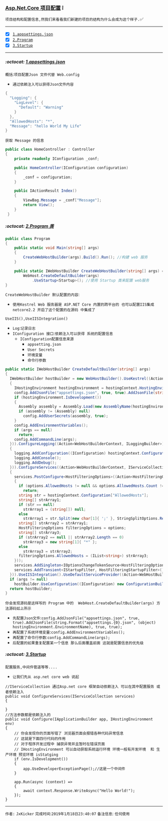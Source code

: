 ### [Asp.Net.Core 项目配置](#top) :grey_exclamation: <b id="top"></b>
`项目结构和配置信息,然我们来看看我们新建的项目的结构为什么会成为这个样子.`:white_check_mark:

------

- [x] [`1.appsettings.json`](#target1)
- [x] [`2.Program`](#target2)
- [x] [`3.Startup`](#target3)

------

#####  :octocat: [1.appsettings.json](#top) <b id="target1"></b> 
`概括`:`项目配置Json 文件代替 Web.config`
* `通过依赖注入可以获得Json文件内容`
```c#
{
  "Logging": {
    "LogLevel": {
      "Default": "Warning"
    }
  },
  "AllowedHosts": "*",
  "Message": "hello World My Life" 
}
```
`获取 Message 的信息`
```c#
public class HomeController : Controller
{
    private readonly IConfiguration _conf;

    public HomeController(IConfiguration configuration)
    {
        _conf = configuration;
    }

    public IActionResult Index()
    {
        ViewBag.Message = _conf["Message"];
        return View();
    }
 }
```

#####  :octocat: [2.Program 类](#top) <b id="target2"></b> 
```c#
public class Program
{
    public static void Main(string[] args)
    {
        CreateWebHostBuilder(args).Build().Run(); //构建 web 服务
    }

    public static IWebHostBuilder CreateWebHostBuilder(string[] args) =>
        WebHost.CreateDefaultBuilder(args)
            .UseStartup<Startup>(); //使用 Startup 类来配置 web服务
}
```
`CreateWebHostBuilder 默认配置的内容`:
*  `使用Kestrel Web 服务器是 ASP.NET Core 内置的跨平台的 也可以配置IIS集成 netcore2.2 开启了这个配置的在源码
中集成了`
```
UseIIS(),UseIISIntegration()
```
* `Log`:`记录日志`
* `IConfiguration 接口`:`依赖注入可以获得 系统的配置信息`
   * `IConfiguration配置信息来源`
      * `appsetting.json`
      * `User Secrets`
      * `环境变量`
      * `命令行参数`
```c#
public static IWebHostBuilder CreateDefaultBuilder(string[] args)
{
  IWebHostBuilder hostBuilder = new WebHostBuilder().UseKestrel((Action<WebHostBuilderContext, KestrelServerOptions>) ((builderContext, options) => options.Configure((IConfiguration) builderContext.Configuration.GetSection("Kestrel")))).UseContentRoot(Directory.GetCurrentDirectory()).ConfigureAppConfiguration((Action<WebHostBuilderContext, IConfigurationBuilder>) ((hostingContext, config) =>
  {
    IHostingEnvironment hostingEnvironment = hostingContext.HostingEnvironment;
    config.AddJsonFile("appsettings.json", true, true).AddJsonFile(string.Format("appsettings.{0}.json", (object) hostingEnvironment.EnvironmentName), true, true);
    if (hostingEnvironment.IsDevelopment())
    {
      Assembly assembly = Assembly.Load(new AssemblyName(hostingEnvironment.ApplicationName));
      if (assembly != (Assembly) null)
        config.AddUserSecrets(assembly, true);
    }
    config.AddEnvironmentVariables();
    if (args == null)
      return;
    config.AddCommandLine(args);
  })).ConfigureLogging((Action<WebHostBuilderContext, ILoggingBuilder>) ((hostingContext, logging) =>
  {
    logging.AddConfiguration((IConfiguration) hostingContext.Configuration.GetSection("Logging"));
    logging.AddConsole();
    logging.AddDebug();
  })).ConfigureServices((Action<WebHostBuilderContext, IServiceCollection>) ((hostingContext, services) =>
  {
    services.PostConfigure<HostFilteringOptions>((Action<HostFilteringOptions>) (options =>
    {
      if (options.AllowedHosts != null && options.AllowedHosts.Count != 0)
        return;
      string str = hostingContext.Configuration["AllowedHosts"];
      string[] strArray1;
      if (str == null)
        strArray1 = (string[]) null;
      else
        strArray1 = str.Split(new char[1]{ ';' }, StringSplitOptions.RemoveEmptyEntries);
      string[] strArray2 = strArray1;
      HostFilteringOptions filteringOptions = options;
      string[] strArray3;
      if (strArray2 == null || strArray2.Length == 0)
        strArray3 = new string[1]{ "*" };
      else
        strArray3 = strArray2;
      filteringOptions.AllowedHosts = (IList<string>) strArray3;
    }));
    services.AddSingleton<IOptionsChangeTokenSource<HostFilteringOptions>>((IOptionsChangeTokenSource<HostFilteringOptions>) new ConfigurationChangeTokenSource<HostFilteringOptions>(hostingContext.Configuration));
    services.AddTransient<IStartupFilter, HostFilteringStartupFilter>();
  })).UseIISIntegration().UseDefaultServiceProvider((Action<WebHostBuilderContext, ServiceProviderOptions>) ((context, options) => options.ValidateScopes = context.HostingEnvironment.IsDevelopment()));
  if (args != null)
    hostBuilder.UseConfiguration((IConfiguration) new ConfigurationBuilder().AddCommandLine(args).Build());
  return hostBuilder;
}
```
`你会发现源码是这样写的 Program 中的  WebHost.CreateDefaultBuilder(args) 方法源码如上所示`
* `先配置Json文件`:`config.AddJsonFile("appsettings.json", true, true).AddJsonFile(string.Format("appsettings.{0}.json", (object) hostingEnvironment.EnvironmentName), true, true);`
* `再配置了系统环境变量`:`config.AddEnvironmentVariables(); `
* `再配置了命令行参数`:`config.AddCommandLine(args);`
* `后配置的如果重复配置某一个信息 那么后面覆盖前面 这就是配置信息的优先级`


#####  :octocat: [3.Startup](#top) <b id="target3"></b> 
`配置服务,中间件管道等等....`
* `让我们先从 asp.net core web 说起`
```node
//IServiceCollection 通过Asp.net core 框架自动依赖注入 可以在其中配置服务 或者依赖注入
public void ConfigureServices(IServiceCollection services)
{

}
//方法参数都是依赖注入的
public void Configure(IApplicationBuilder app, IHostingEnvironment env)
{
    // 你会发现你的页面写错了 浏览器页面会报错各种代码异常信息 
    // 这就是下面四行代码的作用 
    // 对于程序开发过程中 捕获异常并且暂时在错误页面
    // IHostingEnvironment 可以自动获取系统运行环境 环境一般有开发环境  和 生产环境 预览环境 isStatging
    if (env.IsDevelopment())
    {
        app.UseDeveloperExceptionPage();//这是一个中间件
    }

    app.Run(async (context) =>
    {
        await context.Response.WriteAsync("Hello World!");
    });
}
```

--------------------
`作者:` `JxKicker` 
`完成时间`:`2019年1月18日23:40:07`
`备注信息`: `任何使用` 
